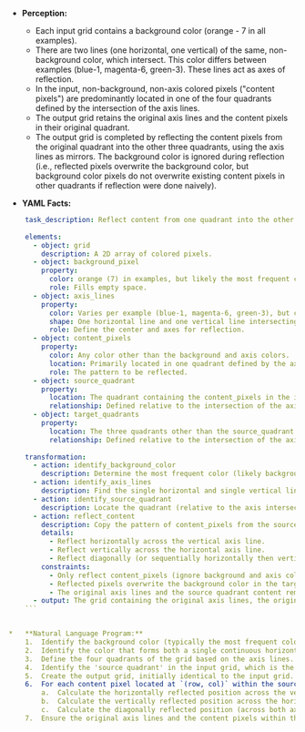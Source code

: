 *   **Perception:**
    *   Each input grid contains a background color (orange - 7 in all examples).
    *   There are two lines (one horizontal, one vertical) of the same, non-background color, which intersect. This color differs between examples (blue-1, magenta-6, green-3). These lines act as axes of reflection.
    *   In the input, non-background, non-axis colored pixels ("content pixels") are predominantly located in one of the four quadrants defined by the intersection of the axis lines.
    *   The output grid retains the original axis lines and the content pixels in their original quadrant.
    *   The output grid is completed by reflecting the content pixels from the original quadrant into the other three quadrants, using the axis lines as mirrors. The background color is ignored during reflection (i.e., reflected pixels overwrite the background color, but background color pixels do not overwrite existing content pixels in other quadrants if reflection were done naively).

*   **YAML Facts:**
    
```yaml
    task_description: Reflect content from one quadrant into the other three across intersecting axis lines.
    
    elements:
      - object: grid
        description: A 2D array of colored pixels.
      - object: background_pixel
        property:
          color: orange (7) in examples, but likely the most frequent color overall excluding axis lines.
          role: Fills empty space.
      - object: axis_lines
        property:
          color: Varies per example (blue-1, magenta-6, green-3), but consistent within an example for both horizontal and vertical lines.
          shape: One horizontal line and one vertical line intersecting within the grid.
          role: Define the center and axes for reflection.
      - object: content_pixels
        property:
          color: Any color other than the background and axis colors.
          location: Primarily located in one quadrant defined by the axis lines in the input.
          role: The pattern to be reflected.
      - object: source_quadrant
        property:
          location: The quadrant containing the content_pixels in the input grid.
          relationship: Defined relative to the intersection of the axis_lines.
      - object: target_quadrants
        property:
          location: The three quadrants other than the source_quadrant.
          relationship: Defined relative to the intersection of the axis_lines.
    
    transformation:
      - action: identify_background_color
        description: Determine the most frequent color (likely background).
      - action: identify_axis_lines
        description: Find the single horizontal and single vertical lines composed of the same, non-background color. Determine their intersection point and axis color.
      - action: identify_source_quadrant
        description: Locate the quadrant (relative to the axis intersection) containing the majority of non-background, non-axis pixels in the input.
      - action: reflect_content
        description: Copy the pattern of content_pixels from the source_quadrant into the other three quadrants by reflecting across the axis_lines.
        details:
          - Reflect horizontally across the vertical axis line.
          - Reflect vertically across the horizontal axis line.
          - Reflect diagonally (or sequentially horizontally then vertically) across the intersection point.
        constraints:
          - Only reflect content_pixels (ignore background and axis colors when sourcing the pattern).
          - Reflected pixels overwrite the background color in the target quadrants.
          - The original axis lines and the source quadrant content remain unchanged.
      - output: The grid containing the original axis lines, the original source quadrant content, and the reflected content in the other three quadrants.
    ```


*   **Natural Language Program:**
    1.  Identify the background color (typically the most frequent color).
    2.  Identify the color that forms both a single continuous horizontal line and a single continuous vertical line within the grid; this is the 'axis color', and the lines are the 'axis lines'. Determine the row index of the horizontal axis line and the column index of the vertical axis line. Their intersection point defines the center.
    3.  Define the four quadrants of the grid based on the axis lines.
    4.  Identify the 'source quadrant' in the input grid, which is the quadrant containing pixels that are neither the background color nor the axis color ('content pixels'). Assume there is only one such source quadrant.
    5.  Create the output grid, initially identical to the input grid.
    6.  For each content pixel located at `(row, col)` within the source quadrant:
        a.  Calculate the horizontally reflected position across the vertical axis line. Place the content pixel's color at this reflected position in the output grid.
        b.  Calculate the vertically reflected position across the horizontal axis line. Place the content pixel's color at this reflected position in the output grid.
        c.  Calculate the diagonally reflected position (across both axes). Place the content pixel's color at this reflected position in the output grid.
    7.  Ensure the original axis lines and the content pixels within the source quadrant remain unchanged in the output grid. The reflections should only overwrite the background color in the target quadrants.